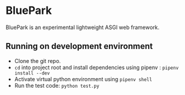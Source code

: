 
# BluePark 
  
BluePark is an experimental lightweight ASGI web framework.

## Running on development environment

- Clone the git repo.
- `cd` into project root and install dependencies using pipenv : `pipenv install --dev`
- Activate virtual python environment using `pipenv shell`
- Run the test code: `python test.py`